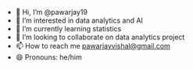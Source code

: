 - 👋 Hi, I’m @pawarjay19
- 👀 I’m interested in data analytics and AI
- 🌱 I’m currently learning statistics 
- 💞️ I’m looking to collaborate on data analytics project 
- 📫 How to reach me pawarjayvishal@gmail.com
- 😄 Pronouns: he/him

<!---
pawarjay19/pawarjay19 is a ✨ special ✨ repository because its `README.md` (this file) appears on your GitHub profile.
You can click the Preview link to take a look at your changes.
--->
